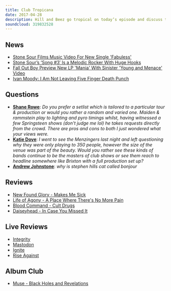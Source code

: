```yaml
---
title: Club Tropicana
date: 2017-04-28
description: Hill and Beez go tropical on today’s episode and discuss the new songs from Stone Sour and Fall Out Boy and Ivan Moody leaves and returns to Five Finger Death Punch within 24 hours, there’s live reports from Mastodon and Rise Against, discussion on band set lists and more, album reviews on New Found Glory, Life Of Agony, Blood Command and Daisyhead and cover Muse’s Black Holes and Revelations in this week’s Album Club. All this and more laughs than you can shake a coconut bra at on today’s laugh a minute That’s Not Metal.
soundcloud: 319832528
---
```


## News

* [Stone Sour Films Music Video For New Single 'Fabuless'](http://www.blabbermouth.net/news/stone-sour-films-music-video-for-new-single-fabuless/)
* [Stone Sour’s ‘Song #3′ Is a Melodic Rocker With Huge Hooks](http://loudwire.com/stone-sour-song-3-melodic-rocker-huge-hooks/)
* [Fall Out Boy Preview New LP 'Mania' With Sinister 'Young and Menace' Video](http://www.rollingstone.com/music/news/fall-out-boy-preview-new-lp-mania-with-sinister-young-and-menace-video-w479142)
* [Ivan Moody: I Am Not Leaving Five Finger Death Punch](http://loudwire.com/ivan-moody-not-leaving-five-finger-death-punch/)

## Questions

* **[Shane Rowe](https://www.facebook.com/thatsnotmetalpodcast/posts/2095753160651217?comment_id=2095762093983657&comment_tracking=%7B%22tn%22%3A%22R9%22%7D)**: _Do you prefer a setlist which is tailored to a particular tour & production or would you rather a random and varied one. Maiden & rammstein play to lighting and pyro timings whilst, having witnessed a few Springsteen shows (don't judge me lol) he takes requests directly from the crowd. There are pros and cons to both I just wondered what your views were._
* **[Katie Dove](https://www.facebook.com/thatsnotmetalpodcast/posts/2095753160651217?comment_id=2095768870649646&comment_tracking=%7B%22tn%22%3A%22R9%22%7D)**: _I went to see the Menzingers last night and left questioning why they were only playing to 350 people, however the size of the venue was part of the beauty. Would you rather see these kinds of bands continue to be the masters of club shows or see them reach to headline somewhere like Brixton with a full production set up?_
* **[Andrew Johnstone](https://www.facebook.com/thatsnotmetalpodcast/posts/2095753160651217?comment_id=2095770470649486&comment_tracking=%7B%22tn%22%3A%22R9%22%7D)**: _why is stephen hills cat called bonjour_

## Reviews

* [New Found Glory - Makes Me Sick](https://itunes.apple.com/gb/album/makes-me-sick/id1199669383)
* [Life of Agony - A Place Where There's No More Pain](https://itunes.apple.com/gb/album/a-place-where-theres-no-more-pain/id1202264769)
* [Blood Command - Cult Drugs](https://itunes.apple.com/gb/album/cult-drugs/id1217871231)
* [Daiseyhead - In Case You Missed It](https://itunes.apple.com/gb/album/in-case-you-missed-it/id1207906858)

## Live Reviews

* [Integrity](https://www.songkick.com/concerts/29381269-integrity-at-birthdays)
* [Mastodon](https://www.songkick.com/concerts/28965629-mastodon-at-hollywood-paladium)
* [Ignite](https://www.songkick.com/concerts/29243974-ignite-at-underworld)
* [Rise Against](https://www.songkick.com/concerts/29922799-rise-against-at-troubadour)

## Album Club

* [Muse - Black Holes and Revelations](https://itunes.apple.com/gb/album/black-holes-and-revelations/id992221994)

